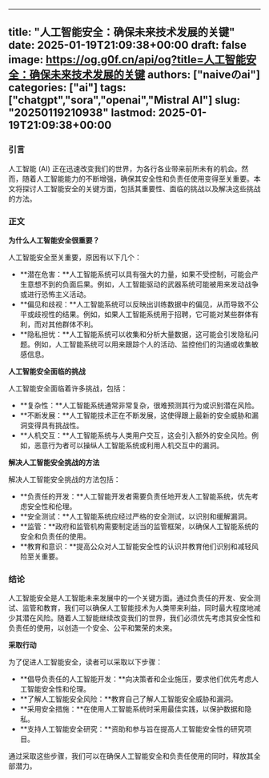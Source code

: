 
---
title: "人工智能安全：确保未来技术发展的关键"
date: 2025-01-19T21:09:38+00:00
draft: false
image: https://og.g0f.cn/api/og?title=人工智能安全：确保未来技术发展的关键
authors: ["naiveのai"]
categories: ["ai"]
tags: ["chatgpt","sora","openai","Mistral AI"]
slug: "20250119210938"
lastmod: 2025-01-19T21:09:38+00:00
---
### 引言

人工智能 (AI) 正在迅速改变我们的世界，为各行各业带来前所未有的机会。然而，随着人工智能能力的不断增强，确保其安全性和负责任使用变得至关重要。本文将探讨人工智能安全的关键方面，包括其重要性、面临的挑战以及解决这些挑战的方法。

### 正文

**为什么人工智能安全很重要？**

人工智能安全至关重要，原因有以下几个：

* **潜在危害：**人工智能系统可以具有强大的力量，如果不受控制，可能会产生意想不到的负面后果。例如，人工智能驱动的武器系统可能被用来发动战争或进行恐怖主义活动。
* **偏见和歧视：**人工智能系统可以反映出训练数据中的偏见，从而导致不公平或歧视性的结果。例如，如果人工智能系统用于招聘，它可能对某些群体有利，而对其他群体不利。
* **隐私担忧：**人工智能系统可以收集和分析大量数据，这可能会引发隐私问题。例如，人工智能系统可以用来跟踪个人的活动、监控他们的沟通或收集敏感信息。

**人工智能安全面临的挑战**

人工智能安全面临着许多挑战，包括：

* **复杂性：**人工智能系统通常非常复杂，很难预测其行为或识别潜在风险。
* **不断发展：**人工智能技术正在不断发展，这使得跟上最新的安全威胁和漏洞变得具有挑战性。
* **人机交互：**人工智能系统与人类用户交互，这会引入额外的安全风险。例如，恶意行为者可以操纵人工智能系统或利用人机交互中的漏洞。

**解决人工智能安全挑战的方法**

解决人工智能安全挑战的方法包括：

* **负责任的开发：**人工智能开发者需要负责任地开发人工智能系统，优先考虑安全性和伦理。
* **安全测试：**人工智能系统应经过严格的安全测试，以识别和缓解漏洞。
* **监管：**政府和监管机构需要制定适当的监管框架，以确保人工智能系统的安全和负责任的使用。
* **教育和意识：**提高公众对人工智能安全性的认识并教育他们识别和减轻风险至关重要。

### 结论

人工智能安全是人工智能未来发展中的一个关键方面。通过负责任的开发、安全测试、监管和教育，我们可以确保人工智能技术为人类带来利益，同时最大程度地减少其潜在风险。随着人工智能继续改变我们的世界，我们必须优先考虑其安全性和负责任的使用，以创造一个安全、公平和繁荣的未来。

**采取行动**

为了促进人工智能安全，读者可以采取以下步骤：

* **倡导负责任的人工智能开发：**向决策者和企业施压，要求他们优先考虑人工智能安全性和伦理。
* **了解人工智能安全风险：**教育自己了解人工智能安全威胁和漏洞。
* **采用安全措施：**在使用人工智能系统时采用最佳实践，以保护数据和隐私。
* **支持人工智能安全研究：**资助和参与旨在提高人工智能安全性的研究项目。

通过采取这些步骤，我们可以在确保人工智能安全和负责任使用的同时，释放其全部潜力。